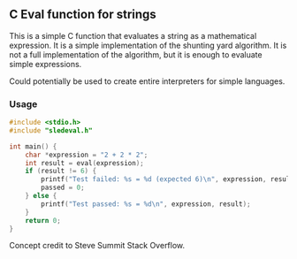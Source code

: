 ## C Eval function for strings

This is a simple C function that evaluates a string as a mathematical expression. It is a simple implementation of the shunting yard algorithm. It is not a full implementation of the algorithm, but it is enough to evaluate simple expressions.

Could potentially be used to create entire interpreters for simple languages.

### Usage

```c
#include <stdio.h>
#include "sledeval.h"

int main() {
    char *expression = "2 + 2 * 2";
    int result = eval(expression);
    if (result != 6) {
        printf("Test failed: %s = %d (expected 6)\n", expression, result);
        passed = 0;
    } else {
        printf("Test passed: %s = %d\n", expression, result);
    }
    return 0;
}
```

Concept credit to Steve Summit Stack Overflow.

        

